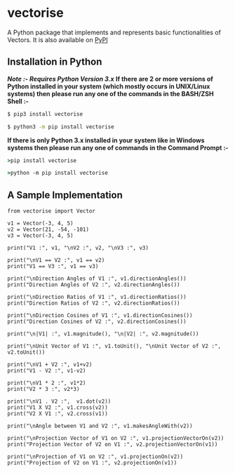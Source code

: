 # vectorise
A Python package that implements and represents basic functionalities of Vectors.
It is also available on [PyPI](https:pypi.org/)

## Installation in Python
***Note \:- Requires Python Version 3.x***
**If there are 2 or more versions of Python installed in your system (which mostly occurs in UNIX/Linux systems) then please run any one of the commands in the BASH/ZSH Shell \:-**
```bash
$ pip3 install vectorise

$ python3 -m pip install vectorise
```

**If there is only Python 3.x installed in your system like in Windows systems then please run any one of commands in the Command Prompt \:-**
```cmd
>pip install vectorise

>python -m pip install vectorise
```

## A Sample Implementation
```python3
from vectorise import Vector

v1 = Vector(-3, 4, 5)
v2 = Vector(21, -54, -101)
v3 = Vector(-3, 4, 5)

print("V1 :", v1, "\nV2 :", v2, "\nV3 :", v3)

print("\nV1 == V2 :", v1 == v2)
print("V1 == V3 :", v1 == v3)

print("\nDirection Angles of V1 :", v1.directionAngles())
print("Direction Angles of V2 :", v2.directionAngles())

print("\nDirection Ratios of V1 :", v1.directionRatios())
print("Direction Ratios of V2 :", v2.directionRatios())

print("\nDirection Cosines of V1 :", v1.directionCosines())
print("Direction Cosines of V2 :", v2.directionCosines())

print("\n|V1| :", v1.magnitude(), "\n|V2| :", v2.magnitude())

print("\nUnit Vector of V1 :", v1.toUnit(), "\nUnit Vector of V2 :", v2.toUnit())

print("\nV1 + V2 :", v1+v2)
print("V1 - V2 :", v1-v2)

print("\nV1 * 2 :", v1*2)
print("V2 * 3 :", v2*3)

print("\nV1 . V2 :",  v1.dot(v2))
print("V1 X V2 :", v1.cross(v2))
print("V2 X V1 :", v2.cross(v1))

print("\nAngle between V1 and V2 :", v1.makesAngleWith(v2))

print("\nProjection Vector of V1 on V2 :", v1.projectionVectorOn(v2))
print("Projection Vector of V2 on V1 :", v2.projectionVectorOn(v1))

print("\nProjection of V1 on V2 :", v1.projectionOn(v2))
print("Projection of V2 on V1 :", v2.projectionOn(v1))
```

